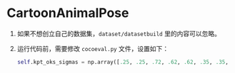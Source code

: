 # CartoonAnimalPose
1. 如果不想创立自己的数据集，`dataset/datasetbuild` 里的内容可以忽略。

2. 运行代码前，需要修改 `cocoeval.py` 文件，设置如下：
   ```python
   self.kpt_oks_sigmas = np.array([.25, .25, .72, .62, .62, .35, .35, .35, .35, .89, .89, .89, .89, .62, .62, .62, .62, 1.07, 1.07, 1.07, .89]) / 10.0

